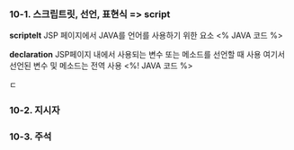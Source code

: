 ### 10-1. 스크립트릿, 선언, 표현식 => script

**scriptelt**
JSP 페이지에서 JAVA를 언어를 사용하기 위한 요소
<%  JAVA 코드 %>

**declaration**
JSP페이지 내에서 사용되는 변수 또는 메소드를 선언할 때 사용
여기서 선언된 변수 및 메소드는 전역 사용
<%! JAVA 코드 %>

ㄷ
### 10-2. 지시자


### 10-3. 주석
<!--stackedit_data:
eyJoaXN0b3J5IjpbMTg3NDg5OTIxNSwtMTUyNzk0MjA5MCwtMj
k4Njk2OTUwLC0xODA0ODI5NzYzLDM5Njg5MDA0NV19
-->